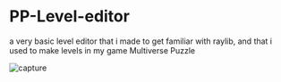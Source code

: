 # PP-Level-editor
a very basic level editor that i made to get familiar with raylib, and that i used to make levels in my game Multiverse Puzzle

![capture](https://user-images.githubusercontent.com/56322386/175143406-0e1a08dc-e30c-4d5a-a067-cbd1f1cf5b9e.png)
